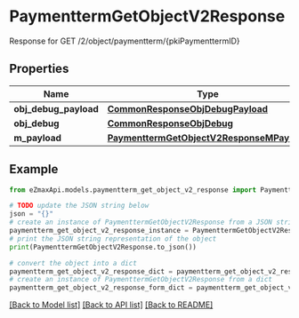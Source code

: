# PaymenttermGetObjectV2Response

Response for GET /2/object/paymentterm/{pkiPaymenttermID}

## Properties

Name | Type | Description | Notes
------------ | ------------- | ------------- | -------------
**obj_debug_payload** | [**CommonResponseObjDebugPayload**](CommonResponseObjDebugPayload.md) |  | 
**obj_debug** | [**CommonResponseObjDebug**](CommonResponseObjDebug.md) |  | [optional] 
**m_payload** | [**PaymenttermGetObjectV2ResponseMPayload**](PaymenttermGetObjectV2ResponseMPayload.md) |  | 

## Example

```python
from eZmaxApi.models.paymentterm_get_object_v2_response import PaymenttermGetObjectV2Response

# TODO update the JSON string below
json = "{}"
# create an instance of PaymenttermGetObjectV2Response from a JSON string
paymentterm_get_object_v2_response_instance = PaymenttermGetObjectV2Response.from_json(json)
# print the JSON string representation of the object
print(PaymenttermGetObjectV2Response.to_json())

# convert the object into a dict
paymentterm_get_object_v2_response_dict = paymentterm_get_object_v2_response_instance.to_dict()
# create an instance of PaymenttermGetObjectV2Response from a dict
paymentterm_get_object_v2_response_form_dict = paymentterm_get_object_v2_response.from_dict(paymentterm_get_object_v2_response_dict)
```
[[Back to Model list]](../README.md#documentation-for-models) [[Back to API list]](../README.md#documentation-for-api-endpoints) [[Back to README]](../README.md)


